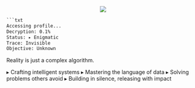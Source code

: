 <p align="center">
  <img src="https://readme-typing-svg.herokuapp.com?font=Fira+Code&size=22&pause=1000&color=00FF00&center=true&vCenter=true&width=435&lines=Wake+up%2C+Coder...;The+Matrix+has+you.;Follow+the+code.;%3E_">
</p>

```txt
```txt
Accessing profile...
Decryption: 0.1%
Status: ▸ Enigmatic
Trace: Invisible
Objective: Unknown
```
Reality is just a complex algorithm.

▸ Crafting intelligent systems
▸ Mastering the language of data
▸ Solving problems others avoid
▸ Building in silence, releasing with impact

<!--
Not everything is meant to be revealed.
This is just the beginning.
-->


